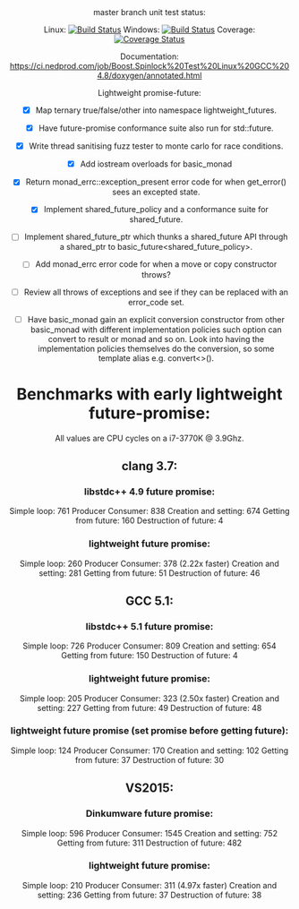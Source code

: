 <center>
master branch unit test status:

Linux: [![Build Status](https://ci.nedprod.com/job/Boost.Spinlock%20Test%20Linux%20GCC%204.8/badge/icon)](https://ci.nedprod.com/job/Boost.Spinlock%20Test%20Linux%20GCC%204.8/) Windows: [![Build Status](https://ci.nedprod.com/job/Boost.Spinlock%20Test%20Win8%20VS2014/badge/icon)](https://ci.nedprod.com/job/Boost.Spinlock%20Test%20Win8%20VS2014/) Coverage: [![Coverage Status](https://coveralls.io/repos/ned14/boost.spinlock/badge.svg?branch=master)](https://coveralls.io/r/ned14/boost.spinlock?branch=master)

Documentation: https://ci.nedprod.com/job/Boost.Spinlock%20Test%20Linux%20GCC%204.8/doxygen/annotated.html

Lightweight promise-future:
 - [x] Map ternary true/false/other into namespace lightweight_futures.
 - [x] Have future-promise conformance suite also run for std::future.
 - [x] Write thread sanitising fuzz tester to monte carlo for race conditions.
 - [x] Add iostream overloads for basic_monad
 - [x] Return monad_errc::exception_present error code for when get_error() sees an excepted state.
 - [x] Implement shared_future_policy and a conformance suite for shared_future.
 - [ ] Implement shared_future_ptr which thunks a shared_future API through a shared_ptr to
basic_future<shared_future_policy>.

 - [ ] Add monad_errc error code for when a move or copy constructor throws?
 - [ ] Review all throws of exceptions and see if they can be replaced with an error_code set.
 - [ ] Have basic_monad gain an explicit conversion constructor from other basic_monad with different
implementation policies such option can convert to result or monad and so on. Look into having the
implementation policies themselves do the conversion, so some template alias e.g. convert<>().


# Benchmarks with early lightweight future-promise:

All values are CPU cycles on a i7-3770K @ 3.9Ghz.

## clang 3.7:
### libstdc++ 4.9 future promise:
Simple loop: 761
Producer Consumer: 838
  Creation and setting: 674
  Getting from future: 160
  Destruction of future: 4

### lightweight future promise:
Simple loop: 260
Producer Consumer: 378 (2.22x faster)
  Creation and setting: 281
  Getting from future: 51
  Destruction of future: 46

## GCC 5.1:
### libstdc++ 5.1 future promise:
Simple loop: 726
Producer Consumer: 809
  Creation and setting: 654
  Getting from future: 150
  Destruction of future: 4

### lightweight future promise:
Simple loop: 205
Producer Consumer: 323 (2.50x faster)
  Creation and setting: 227
  Getting from future: 49
  Destruction of future: 48

### lightweight future promise (set promise before getting future):
Simple loop: 124
Producer Consumer: 170
  Creation and setting: 102
  Getting from future: 37
  Destruction of future: 30

## VS2015:
### Dinkumware future promise:
Simple loop: 596
Producer Consumer: 1545
  Creation and setting: 752
  Getting from future: 311
  Destruction of future: 482

### lightweight future promise:
Simple loop: 210
Producer Consumer: 311 (4.97x faster)
  Creation and setting: 236
  Getting from future: 37
  Destruction of future: 38

</center>
